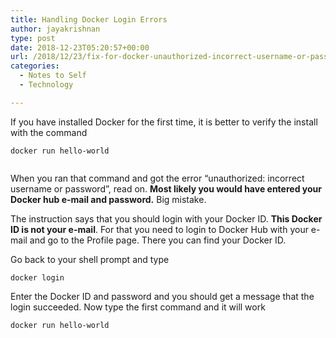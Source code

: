 ```yaml
---
title: Handling Docker Login Errors
author: jayakrishnan
type: post
date: 2018-12-23T05:20:57+00:00
url: /2018/12/23/fix-for-docker-unauthorized-incorrect-username-or-password/
categories:
  - Notes to Self
  - Technology

---
```

If you have installed Docker for the first time, it is better to verify the install with the command

<pre class="wp-block-code"><code>docker run hello-world</code></pre><figure class="wp-block-image">

<img src="https://i1.wp.com/d2sa5t9ngheghz.cloudfront.net/docker-1.png" alt="" data-recalc-dims="1" /> </figure> 

When you ran that command and got the error &#8220;unauthorized: incorrect username or password&#8221;, read on. **Most likely you would have entered your Docker hub e-mail and password.** Big mistake. 

The instruction says that you should <g class="gr_ gr\_7 gr-alert gr\_spell gr\_inline\_cards gr\_run\_anim ContextualSpelling multiReplace" id="7" data-gr-id="7">login</g> with your Docker ID. **This Docker ID is not your e-mail**. For <g class="gr_ gr\_6 gr-alert gr\_gramm gr\_inline\_cards gr\_run\_anim Punctuation only-ins replaceWithoutSep" id="6" data-gr-id="6">that</g> you need to login to Docker Hub with your e-mail and go to the Profile page. There you can find your Docker ID. 

Go back to your shell prompt and type

<pre class="wp-block-code"><code>docker login</code></pre>

Enter the Docker ID and password and you should get a message that the login succeeded. Now type the first command and it will work

<pre class="wp-block-code"><code>docker run hello-world</code></pre><figure class="wp-block-image">

<img src="https://i1.wp.com/d2sa5t9ngheghz.cloudfront.net/docker-2.png" alt="" data-recalc-dims="1" /> </figure>